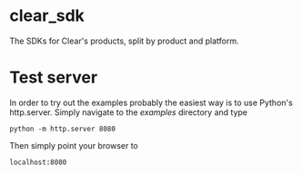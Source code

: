 # clear_sdk
The SDKs for Clear's products, split by product and platform.

# Test server 

In order to try out the examples probably the easiest way is to use Python's http.server. Simply navigate to the *examples* directory and type

	python -m http.server 8080

Then simply point your browser to 

	localhost:8080
